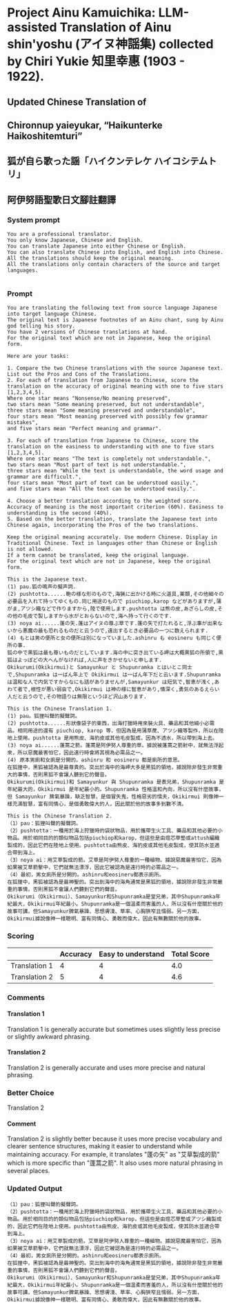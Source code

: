 # Project Ainu Kamuichika: LLM-assisted Translation of Ainu shin'yoshu (アイヌ神謡集) collected by Chiri Yukie 知里幸惠 (1903 - 1922).

## Updated Chinese Translation of

## Chironnup yaieyukar, “Haikunterke Haikoshitemturi” 
## 狐が自ら歌った謡「ハイクンテレケ ハイコシテムトリ」
## 阿伊努語聖歌日文腳註翻譯

### System prompt
```
You are a professional translator. 
You only know Japanese, Chinese and English. 
You can translate Japanese into either Chinese or English. 
You can also translate Chinese into English, and English into Chinese.
All the translations should keep the original meaning.
All the translations only contain characters of the source and target languages.


```

### Prompt
```
You are translating the following text from source language Japanese into target language Chinese. 
The original text is Japanese footnotes of an Ainu chant, sung by Ainu god telling his story. 
You have 2 versions of Chinese translations at hand.
For the original text which are not in Japanese, keep the original form. 

Here are your tasks:

1. Compare the two Chinese translations with the source Japanese text. List out the Pros and Cons of the Translations.
2. For each of translation from Japanese to Chinese, score the translation on the accuracy of original meaning with one to five stars [1,2,3,4,5].
Where one star means "Nonsense/No meaning preserved",
two stars mean "Some meaning preserved, but not understandable",
three stars mean "Some meaning preserved and understandable",
four stars mean "Most meaning preserved with possibly few grammar mistakes",
and five stars mean "Perfect meaning and grammar".

3. For each of translation from Japanese to Chinese, score the translation on the easiness to understanding with one to five stars [1,2,3,4,5].
Where one star means "The text is completely not understandable.",
two stars mean "Most part of text is not understandable.",
three stars mean "While the text is understandable, the word usage and grammar are difficult.",
four stars mean "Most part of text can be understood easily.",
and five stars mean "All the text can be understood easily.".

4. Choose a better translation according to the weighted score. Accuracy of meaning is the most important criterion (60%). Easiness to understanding is the second (40%).
5. Based on the better translation, translate the Japanese text into Chinese again, incorporating the Pros of the two translations.

Keep the original meaning accurately. Use modern Chinese. Display in Traditional Chinese. Text in languages other than Chinese or English is not allowed.
If a term cannot be translated, keep the original language.
For the original text which are not in Japanese, keep the original form. 

This is the Japanese text.
(1) pau.狐の鳴声の擬声詞.
(2) pushtotta......鞄の様な形のもので,海猟に出かける時に火道具,薬類,その他細々の必要品を入れて持ってゆくもの.同じ用途のもので piuchiop,karop などがありますが,蒲がま,アツシ織などで作りますから,陸で使用します.pushtotta は熊の皮,あざらしの皮,その他の毛皮で製しますから水がとおらないので,海へ持って行くのです.
(3) noya ai......蓬の矢.蓬はアイヌの尊ぶ草です.蓬の矢で打たれると,浮ぶ事が出来ないから悪魔の最も恐れるものだと云うので,遠出するとき必要品の一つに数えられます.
(4) もとは男の便所と女の便所は別になっていました.ashinru も eosineru も同じく便所の事.
狐の中で黒狐は最も尊いものだとしています.海の中に突き出ている岬は大概黒狐の所領で,黒狐はよっぽどの大へんがなければ,人に声をきかせないと申します.
Okikurumi(Okikirmui)と Samayunkur と Shupunramka とはいとこ同士で,Shupunramka は一ばん年上で Okikirmui は一ばん年下だと云います.Shupunramka は温和な人で内気ですからなにも話がありませんが,Samayunkur は短気で,智恵が浅く,あわて者で,根性が悪い弱虫で,Okikirmui は神の様に智恵があり,情深く,勇気のあるえらい人だと云うので,その物語りは無限というほど沢山あります.

This is the Chinese Translation 1.
(1) pau。狐狸叫聲的擬聲詞。
(2) pushtotta......形狀像袋子的東西，出海打獵時用來裝火具、藥品和其他細小必需品。相同用途的還有 piuchiop, karop 等，但因為是用蒲草蓆、アツシ織等製作，所以在陸地上使用。pushtotta 是用熊皮、海豹皮或其他毛皮製成，因為不透水，所以帶到海上去。
(3) noya ai......蓬蒿之箭。蓬蒿是阿伊努人尊重的草。據說被蓬蒿之箭射中，就無法浮起來，所以惡魔最害怕它，因此遠行時會將其視為必需品之一。
(4) 原本男廁和女廁是分開的。ashinru 和 eosineru 都是廁所的意思。
在狐狸中，黑狐被認為是最尊貴的。突出於海中的海岬大多是黑狐的領地，據說除非發生非常重大的事情，否則黑狐不會讓人聽到它的聲音。
Okikurumi(Okikirmui)和 Samayunkur 與 Shupunramka 是表兄弟，Shupunramka 是年紀最大的，Okikirmui 是年紀最小的。Shupunramka 性格溫和內向，所以沒有什麼故事，但 Samayunkur 脾氣暴躁，缺乏智慧，是個冒失鬼，性格惡劣的懦夫，Okikirmui 則像神一樣充滿智慧，富有同情心，是個勇敢偉大的人，因此關於他的故事多到數不清。

This is the Chinese Translation 2.
（1）pau：狐狸叫聲的擬聲詞。
（2）pushtotta：一種用於海上狩獵時的袋狀物品，用於攜帶生火工具、藥品和其他必要的小物品。用於相同目的的類似物品包括piuchiop和karop，但這些是由燈芯草墊或attush編織製成的，因此它們在陸地上使用。pushtotta由熊皮、海豹皮或其他毛皮製成，使其防水並適合帶到海上。
（3）noya ai：用艾草製成的箭。艾草是阿伊努人尊重的一種植物。據說惡魔最害怕它，因為如果被艾草箭擊中，它們就無法漂浮，因此它被認為是遠行時的必需品之一。
（4）最初，男女廁所是分開的。ashinru和eosineru都表示廁所。
在狐狸中，黑狐被認為是最神聖的。突出到海中的海角通常是黑狐的領地，據說除非發生非常嚴重的事情，否則黑狐不會讓人們聽到它們的聲音。
Okikurumi（Okikirmui）、Samayunkur和Shupunramka是堂兄弟，其中Shupunramka年紀最大，Okikirmui年紀最小。Shupunramka是一個溫柔而害羞的人，所以沒有什麼關於他的故事可講，但Samayunkur脾氣暴躁、思想膚淺、草率、心胸狹窄且懦弱。另一方面，Okikirmui據說像神一樣聰明、富有同情心、勇敢而偉大，因此有無數關於他的故事。

```
### Scoring

|               | Accuracy | Easy to understand |  Total Score |
| ------------- | -------- | ------------------ | ------------ | 
| Translation 1 | 4 | 4 |  4.0 |
| Translation 2 | 5 | 4 |  4.6 |

### Comments
#### Translation 1
Translation 1 is generally accurate but sometimes uses slightly less precise or slightly awkward phrasing.

#### Translation 2
Translation 2 is generally accurate and uses more precise and natural phrasing.

### Better Choice
Translation 2
#### Comment
Translation 2 is slightly better because it uses more precise vocabulary and clearer sentence structures, making it easier to understand while maintaining accuracy. For example, it translates "蓬の矢" as "艾草製成的箭" which is more specific than "蓬蒿之箭". It also uses more natural phrasing in several places.

### Updated Output
```
（1）pau：狐狸叫聲的擬聲詞。
（2）pushtotta：一種用於海上狩獵時的袋狀物品，用於攜帶生火工具、藥品和其他必要的小物品。用於相同目的的類似物品包括piuchiop和karop，但這些是由燈芯草墊或アツシ織製成的，因此它們在陸地上使用。pushtotta由熊皮、海豹皮或其他毛皮製成，使其防水並適合帶到海上。
（3）noya ai：用艾草製成的箭。艾草是阿伊努人尊重的一種植物。據說惡魔最害怕它，因為如果被艾草箭擊中，它們就無法漂浮，因此它被認為是遠行時的必需品之一。
（4）最初，男女廁所是分開的。ashinru和eosineru都表示廁所。
在狐狸中，黑狐被認為是最神聖的。突出到海中的海角通常是黑狐的領地，據說除非發生非常嚴重的事情，否則黑狐不會讓人們聽到它們的聲音。
Okikurumi（Okikirmui）、Samayunkur和Shupunramka是堂兄弟，其中Shupunramka年紀最大，Okikirmui年紀最小。Shupunramka是一個溫柔而害羞的人，所以沒有什麼關於他的故事可講，但Samayunkur脾氣暴躁、思想膚淺、草率、心胸狹窄且懦弱。另一方面，Okikirmui據說像神一樣聰明、富有同情心、勇敢而偉大，因此有無數關於他的故事。
```

